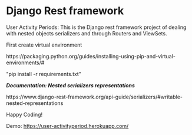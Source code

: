 <html>
  <body>
    <p><h1>Django Rest framework</h1></p>
     <p>User Activity Periods: This is the Django rest framework project of dealing with nested objects serializers and through Routers and ViewSets.</p>
  <p> First create virtual environment</p>
  <p>https://packaging.python.org/guides/installing-using-pip-and-virtual-environments/#</p>
  <p>"pip install -r requirements.txt"</p>
   <b><i>Documentation: Nested serializers representations</i></b>
  <p>https://www.django-rest-framework.org/api-guide/serializers/#writable-nested-representations</p>
  <p>Happy Coding!</p>
  </body>
 </html>

Demo: https://user-activityperiod.herokuapp.com/
